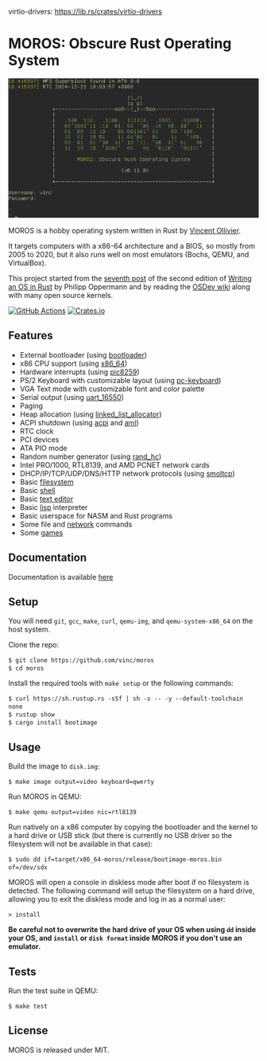 virtio-drivers: https://lib.rs/crates/virtio-drivers

# MOROS: Obscure Rust Operating System

![screenshot](doc/images/moros.png)

MOROS is a hobby operating system written in Rust by [Vincent Ollivier][0].

It targets computers with a x86-64 architecture and a BIOS, so mostly from 2005
to 2020, but it also runs well on most emulators (Bochs, QEMU, and VirtualBox).

This project started from the [seventh post][1] of the second edition of
[Writing an OS in Rust][2] by Philipp Oppermann and by reading the
[OSDev wiki][3] along with many open source kernels.

[![GitHub Actions][s1]](https://github.com/vinc/moros)
[![Crates.io][s2]](https://crates.io/crates/moros)

## Features

- External bootloader (using [bootloader][4])
- x86 CPU support (using [x86_64][5])
- Hardware interrupts (using [pic8259][6])
- PS/2 Keyboard with customizable layout (using [pc-keyboard][7])
- VGA Text mode with customizable font and color palette
- Serial output (using [uart_16550][8])
- Paging
- Heap allocation (using [linked_list_allocator][9])
- ACPI shutdown (using [acpi][10] and [aml][11])
- RTC clock
- PCI devices
- ATA PIO mode
- Random number generator (using [rand_hc][12])
- Intel PRO/1000, RTL8139, and AMD PCNET network cards
- DHCP/IP/TCP/UDP/DNS/HTTP network protocols (using [smoltcp][13])
- Basic [filesystem](doc/filesystem.md)
- Basic [shell](doc/shell.md)
- Basic [text editor](doc/editor.md)
- Basic [lisp](doc/lisp.md) interpreter
- Basic userspace for NASM and Rust programs
- Some file and [network](doc/network.md) commands
- Some [games](doc/games.md)

## Documentation

Documentation is available [here](doc/index.md)

## Setup

You will need `git`, `gcc`, `make`, `curl`, `qemu-img`,
and `qemu-system-x86_64` on the host system.

Clone the repo:

    $ git clone https://github.com/vinc/moros
    $ cd moros

Install the required tools with `make setup` or the following commands:

    $ curl https://sh.rustup.rs -sSf | sh -s -- -y --default-toolchain none
    $ rustup show
    $ cargo install bootimage

## Usage

Build the image to `disk.img`:

    $ make image output=video keyboard=qwerty

Run MOROS in QEMU:

    $ make qemu output=video nic=rtl8139

Run natively on a x86 computer by copying the bootloader and the kernel to a
hard drive or USB stick (but there is currently no USB driver so the filesystem
will not be available in that case):

    $ sudo dd if=target/x86_64-moros/release/bootimage-moros.bin of=/dev/sdx

MOROS will open a console in diskless mode after boot if no filesystem is
detected. The following command will setup the filesystem on a hard drive,
allowing you to exit the diskless mode and log in as a normal user:

    > install

**Be careful not to overwrite the hard drive of your OS when using `dd` inside
your OS, and `install` or `disk format` inside MOROS if you don't use an
emulator.**

## Tests

Run the test suite in QEMU:

    $ make test

## License

MOROS is released under MIT.

[0]: https://vinc.cc
[1]: https://github.com/phil-opp/blog_os/tree/post-07
[2]: https://os.phil-opp.com
[3]: https://wiki.osdev.org
[4]: https://github.com/rust-osdev/bootloader
[5]: https://crates.io/crates/x86_64
[6]: https://crates.io/crates/pic8259
[7]: https://crates.io/crates/pc-keyboard
[8]: https://crates.io/crates/uart_16550
[9]: https://crates.io/crates/linked_list_allocator
[10]: https://crates.io/crates/acpi
[11]: https://crates.io/crates/aml
[12]: https://crates.io/crates/rand_hc
[13]: https://crates.io/crates/smoltcp

[s1]: https://img.shields.io/github/actions/workflow/status/vinc/moros/rust.yml
[s2]: https://img.shields.io/crates/v/moros.svg
